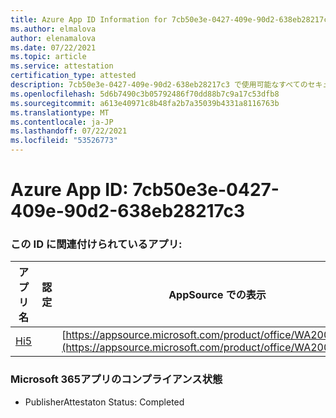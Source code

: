 ```yaml
---
title: Azure App ID Information for 7cb50e3e-0427-409e-90d2-638eb28217c3
ms.author: elmalova
author: elenamalova
ms.date: 07/22/2021
ms.topic: article
ms.service: attestation
certification_type: attested
description: 7cb50e3e-0427-409e-90d2-638eb28217c3 で使用可能なすべてのセキュリティおよびコンプライアンス情報。
ms.openlocfilehash: 5d6b7490c3b05792486f70dd88b7c9a17c53dfb8
ms.sourcegitcommit: a613e40971c8b48fa2b7a35039b4331a8116763b
ms.translationtype: MT
ms.contentlocale: ja-JP
ms.lasthandoff: 07/22/2021
ms.locfileid: "53526773"
---
```

# <a name="azure-app-id-7cb50e3e-0427-409e-90d2-638eb28217c3"></a>Azure App ID: 7cb50e3e-0427-409e-90d2-638eb28217c3


### <a name="apps-associated-with-this-id"></a>この ID に関連付けられているアプリ:
| **アプリ名** | **認定** | **AppSource での表示** |
|--------------|---------------|-----------------------|
| [Hi5](https://docs.microsoft.com/microsoft-365-app-certification/forward/WA200001610) |  | [https://appsource.microsoft.com/product/office/WA200001610](https://appsource.microsoft.com/product/office/WA200001610) |

### <a name="microsoft-365-app-compliance-status"></a>Microsoft 365アプリのコンプライアンス状態
- PublisherAttestaton Status: Completed
